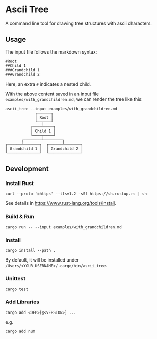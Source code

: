 # Ascii Tree

A command line tool for drawing tree structures with ascii characters.

## Usage

The input file follows the markdown syntax:

```
#Root
##Child 1
###Grandchild 1
###Grandchild 2
```

Here, an extra `#` indicates a nested child.

With the above content saved in an input file `examples/with_grandchildren.md`, we can render the tree like this:

```
ascii_tree --input examples/with_grandchildren.md
             ┌──────┐             
             │ Root │             
             └──┬───┘             
           ┌────┴────┐            
           │ Child 1 │            
           └────┬────┘            
       ┌────────┴────────┐        
┌──────┴───────┐  ┌──────┴───────┐
│ Grandchild 1 │  │ Grandchild 2 │
└──────────────┘  └──────────────┘
```

## Development

### Install Rust

```
curl --proto '=https' --tlsv1.2 -sSf https://sh.rustup.rs | sh
```

See details in https://www.rust-lang.org/tools/install.
### Build & Run

```
cargo run -- --input examples/with_grandchildren.md
```

### Install

```
cargo install --path .
```

By default, it will be installed under `/Users/<YOUR_USERNAME>/.cargo/bin/ascii_tree`.

### Unittest

```
cargo test
```

### Add Libraries

```
cargo add <DEP>[@<VERSION>] ...
```

e.g.

```
cargo add num
```
